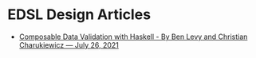 # EDSL Design Articles

- [Composable Data Validation with Haskell - By Ben Levy and Christian Charukiewicz  —  July 26, 2021](https://web.archive.org/web/20210727144105/https://www.foxhound.systems/blog/composable-data-validation/)

